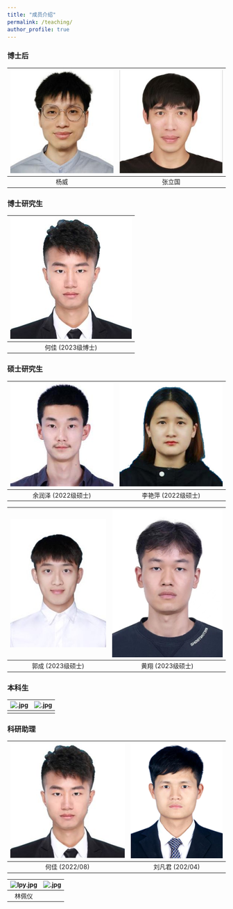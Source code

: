 ```yaml
---
title: "成员介绍"
permalink: /teaching/
author_profile: true
---
```



### 博士后

| ![yw.jpg](/images/yw.jpg) | ![zlg.jpg](/images/zlg.jpg) |
|:--------:|:-------:|
| 杨威   | 张立国   | 

### 博士研究生

| ![hj-1.jpg](/images/hj-1.jpg) | 
| :-------: | 
| 何佳 (2023级博士)     | 

### 硕士研究生

| ![yrz](/images/yrz.jpg) | ![lyp-1.jpg](/images/lyp-1.jpg) | 
| :-------: | :-------: |
| 余润泽 (2022级硕士) |   李艳萍  (2022级硕士)    |

| ![gc.jpg](/images/gc.jpg) | ![hx.jpg](/images/hx.jpg) | 
| :-------: | :-------: |
|   郭成 (2023级硕士)   |  黄翔 (2023级硕士)  |

### 本科生

| ![.jpg](/images/.jpg) | ![.jpg](/images/.png) | 
| :-------: | :-------: |
|      |     |


### 科研助理

| ![hj-1.jpg](/images/hj-1.jpg) | ![lfj-1.jpg](/images/lfj-1.png) | 
| :-------: | :-------: |
| 何佳 (2022/08)     |   刘凡君 (202/04)  |

| ![lpy.jpg](/images/lpy.jpg) | ![.jpg](/images/.png) | 
| :-------: | :-------: |
|   林佩仪   |     |
